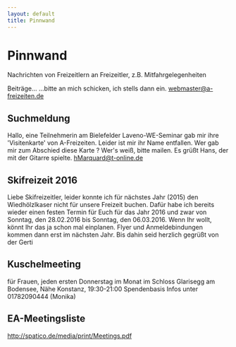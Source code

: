 ```yaml
---
layout: default
title: Pinnwand
---
```

# Pinnwand

Nachrichten von Freizeitlern an Freizeitler, z.B.
Mitfahrgelegenheiten

Beiträge...
...bitte an mich schicken, ich stells dann ein.
<webmaster@a-freizeiten.de>


## Suchmeldung

Hallo, eine Teilnehmerin am Bielefelder Laveno-WE-Seminar gab mir ihre
'Visitenkarte' von A-Freizeiten. Leider ist mir ihr Name entfallen. Wer
gab mir zum Abschied diese Karte ? Wer's weiß, bitte mailen. Es grüßt Hans,
der mit der Gitarre spielte. <hMarquard@t-online.de>


## Skifreizeit 2016

Liebe Skifreizeitler, leider konnte ich für nächstes Jahr (2015) den
Wiedhölzlkaser nicht für unsere Freizeit buchen. Dafür habe ich bereits
wieder einen festen Termin für Euch für das Jahr 2016 und zwar von Sonntag,
den 28.02.2016 bis Sonntag, den 06.03.2016. Wenn Ihr wollt, könnt Ihr das ja
schon mal einplanen. Flyer und Anmeldebindungen kommen dann erst im nächsten
Jahr. Bis dahin seid herzlich gegrüßt von der Gerti


## Kuschelmeeting

für Frauen, jeden ersten Donnerstag im Monat im Schloss Glarisegg am Bodensee,
Nähe Konstanz, 19:30-21:00 Spendenbasis Infos unter 01782090444 (Monika)


## EA-Meetingsliste

<http://spatico.de/media/print/Meetings.pdf>

